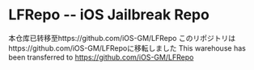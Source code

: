 # LFRepo -- iOS Jailbreak Repo
本仓库已转移至https://github.com/iOS-GM/LFRepo
このリポジトリはhttps://github.com/iOS-GM/LFRepoに移転しました
This warehouse has been transferred to https://github.com/iOS-GM/LFRepo
